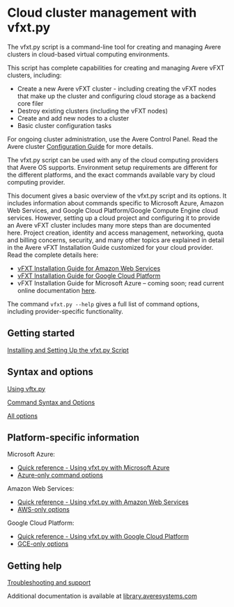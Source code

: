 # Cloud cluster management with vfxt.py

The vfxt.py script is a command-line tool for creating and managing Avere clusters in cloud-based virtual computing environments. 

This script has complete capabilities for creating and managing Avere vFXT clusters, including: 

* Create a new Avere vFXT cluster - including creating the vFXT nodes that make up the cluster and configuring cloud storage as a backend core filer
* Destroy existing clusters (including the vFXT nodes) 
* Create and add new nodes to a cluster
* Basic cluster configuration tasks

For ongoing cluster administration, use the Avere Control Panel. Read the Avere cluster [Configuration Guide](<http://library.averesystems.com/#operations>) for more details. 

The vfxt.py script can be used with any of the cloud computing providers that Avere OS supports. Environment setup requirements are different for the different platforms, and the exact commands available vary by cloud computing provider.

This document gives a basic overview of the vfxt.py script and its options. It includes information about commands specific to Microsoft Azure, Amazon Web Services, and Google Cloud Platform/Google Compute Engine cloud services. However, setting up a cloud project and configuring it to provide an Avere vFXT cluster includes many more steps than are documented here. Project creation, identity and access management, networking, quota and billing concerns, security, and many other topics are explained in detail in the Avere vFXT Installation Guide customized for your cloud provider. Read the complete details here: 

* [vFXT Installation Guide for Amazon Web Services](<http://library.averesystems.com/#vfxt>) 
* [vFXT Installation Guide for Google Cloud Platform](<http://library.averesystems.com/#vfxt>)
* vFXT Installation Guide for Microsoft Azure – coming soon; read current online documentation [here](<http://aka.ms/averedocs>). 

The command `vfxt.py --help` gives a full list of command options, including provider-specific functionality. 

## Getting started

[Installing and Setting Up the vfxt.py Script](installation.md)

## Syntax and options

[Using vftx.py](using_vfxt_py.md)

[Command Syntax and Options](syntax.md)

[All options](all_options.md)

## Platform-specific information

Microsoft Azure: 
* [Quick reference - Using vfxt.py with Microsoft Azure](azure_reference.md)
* [Azure-only command options](azure_options.md)

Amazon Web Services: 

* [Quick reference - Using vfxt.py with Amazon Web Services](aws_reference.md)
* [AWS-only options](aws_options.md)

Google Cloud Platform: 

* [Quick reference - Using vfxt.py with Google Cloud Platform](gce_reference.md)
* [GCE-only options](gce_options.md)

## Getting help

[Troubleshooting and support](troubleshooting.md)

Additional documentation is available at [library.averesystems.com](<http://library.averesystems.com/>) 




